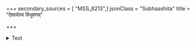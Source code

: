 +++
secondary_sources = [ "MSS_8213",]
jsonClass = "Subhaashita"
title = "ऐश्वर्यस्य विभूषणम्"

+++

<details><summary>Text</summary>

ऐश्वर्यस्य विभूषणं सुजनता शौर्यस्य वाक्संयमो ज्ञानस्योपशमः शमस्य विनयो वित्तस्य पात्रे व्ययः।  
अक्रोधस् तपसः क्षमा प्रभवितुर्धर्मस्य निर्व्याजता सर्वेषामपि सर्वकारणमिदं शीलं परं भूषणम्॥
</details>
